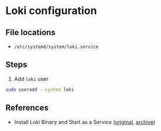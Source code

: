 # Loki configuration

## File locations
- `/etc/systemd/system/loki.service`

## Steps
1. Add `loki` user
```bash
sudo useradd --system loki
```

## References
- Install Loki Binary and Start as a Service ([original](https://sbcode.net/grafana/install-loki-service/), [archive](https://archive.is/9gwBd))
